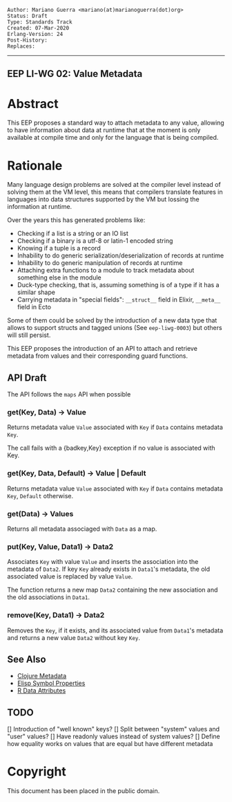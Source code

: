     Author: Mariano Guerra <mariano(at)marianoguerra(dot)org>
    Status: Draft
    Type: Standards Track
    Created: 07-Mar-2020
    Erlang-Version: 24
    Post-History:
    Replaces: 
****
EEP LI-WG 02: Value Metadata
----



Abstract
========

This EEP proposes a standard way to attach metadata to any value, allowing
to have information about data at runtime that at the moment is only available at
compile time and only for the language that is being compiled.

Rationale
=========

Many language design problems are solved at the compiler level instead of
solving them at the VM level, this means that compilers translate features
in languages into data structures supported by the VM but lossing the information
at runtime.

Over the years this has generated problems like:

* Checking if a list is a string or an IO list
* Checking if a binary is a utf-8 or latin-1 encoded string
* Knowing if a tuple is a record
* Inhability to do generic serialization/deserialization of records at runtime
* Inhability to do generic manipulation of records at runtime
* Attaching extra functions to a module to track metadata about something else in the module
* Duck-type checking, that is, assuming something is of a type if it has a similar shape
* Carrying metadata in "special fields": `__struct__` field in Elixir, `__meta__` field in Ecto

Some of them could be solved by the introduction of a new data type that 
allows to support structs and tagged unions (See `eep-liwg-0003`) but others will still persist.

This EEP proposes the introduction of an API to attach and retrieve metadata from values 
and their corresponding guard functions.

API Draft
---------

The API follows the `maps` API when possible

### get(Key, Data) -> Value

Returns metadata value `Value` associated with `Key` if `Data` contains metadata `Key`.

The call fails with a {badkey,Key} exception if no value is associated with Key.

### get(Key, Data, Default) -> Value | Default

Returns metadata value `Value` associated with `Key` if `Data` contains metadata `Key`, `Default` otherwise.

### get(Data) -> Values

Returns all metadata associaged with `Data` as a map.

### put(Key, Value, Data1) -> Data2

Associates `Key` with value `Value` and inserts the association into the metadata of `Data2`. 
If key `Key` already exists in `Data1`'s metadata, the old associated value is replaced by value `Value`. 

The function returns a new map `Data2` containing the new association and the old associations in `Data1`.

### remove(Key, Data1) -> Data2

Removes the `Key`, if it exists, and its associated value from `Data1`'s metadata and returns a new value `Data2`
without key `Key`.

###

See Also
--------

* [Clojure Metadata](https://clojure.org/reference/metadata)
* [Elisp Symbol Properties](https://www.gnu.org/software/emacs/manual/html_node/elisp/Symbol-Properties.html#Symbol-Properties)
* [R Data Attributes](http://adv-r.had.co.nz/Data-structures.html#attributes)

TODO
----

[] Introduction of "well known" keys?
[] Split between "system" values and "user" values?
[] Have readonly values instead of system values?
[] Define how equality works on values that are equal but have different metadata

Copyright
=========

This document has been placed in the public domain.



[EmacsVar]: <> "Local Variables:"
[EmacsVar]: <> "mode: indented-text"
[EmacsVar]: <> "indent-tabs-mode: nil"
[EmacsVar]: <> "sentence-end-double-space: t"
[EmacsVar]: <> "fill-column: 70"
[EmacsVar]: <> "coding: utf-8"
[EmacsVar]: <> "End:"
[VimVar]: <> " vim: set fileencoding=utf-8 expandtab shiftwidth=4 softtabstop=4: "
